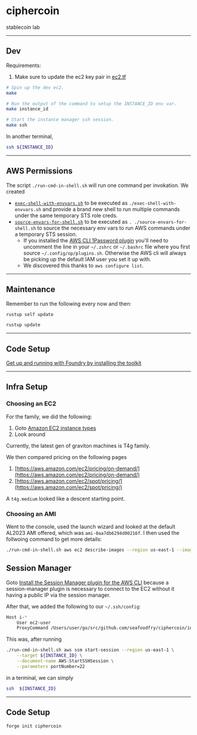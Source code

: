 # ciphercoin
stablecoin lab

---
## Dev


Requirements:
1. Make sure to update the ec2 key pair in [ec2.tf](./ec2.tf)

```bash
# Spin up the dev ec2.
make

# Run the output of the command to setup the INSTANCE_ID env var.
make instance_id

# Start the instance manager ssh session.
make ssh
```

In another terminal,
```bash
ssh ${INSTANCE_ID}
```

---
## AWS Permissions

The script `./run-cmd-in-shell.sh` will run one command per invokation.
We created
- [`exec-shell-with-envvars.sh`](./exec-shell-with-envvars.sh) to be executed as `./exec-shell-with-envvars.sh` and provide a brand new shell to run multiple commands under the same temporary STS role creds.
- [`source-envars-for-shell.sh`](./source-envars-for-shell.sh) to be executed as `. ./source-envars-for-shell.sh` to source the necessary env vars to run AWS commands under a temporary STS session.
    - If you installed the [AWS CLI 1Password plugin](https://developer.1password.com/docs/cli/shell-plugins/aws/) you'll need to uncomment the line in your `~/.zshrc` or `~/.bashrc` file where you first source `~/.config/op/plugins.sh`. Otherwise the AWS cli will always be picking up the default IAM user you set it up with.
    - We discovered this thanks to `aws configure list`.


---
## Maintenance

Remember to run the following every now and then:

```bash
rustup self update

rustup update
```

---
## Code Setup

[Get up and running with Foundry by installing the toolkit](https://getfoundry.sh/introduction/installation/)



---
## Infra Setup

### Choosing an EC2

For the family, we did the following:
1. Goto [Amazon EC2 instance types](https://aws.amazon.com/ec2/instance-types/)
1. Look around

Currently, the latest gen of graviton machines is T4g family.

We then compared pricing on the following pages
1. [https://aws.amazon.com/ec2/pricing/on-demand/](https://aws.amazon.com/ec2/pricing/on-demand/)
1. [https://aws.amazon.com/ec2/spot/pricing/](https://aws.amazon.com/ec2/spot/pricing/)

A `t4g.medium` looked like a descent starting point.

### Choosing an AMI

Went to the console, used the launch wizard and looked at the default AL2023 AMI offered, which was `ami-0aa7db6294d00216f`.
I then used the follwoing command to get more details:

```bash
./run-cmd-in-shell.sh aws ec2 describe-images --region us-east-1 --image-ids ami-0aa7db6294d00216f
```

## Session Manager

Goto
[Install the Session Manager plugin for the AWS CLI](https://docs.aws.amazon.com/systems-manager/latest/userguide/session-manager-working-with-install-plugin.html)
because a session-manager plugin is necessary to connect to the EC2 without it having a public IP
via the session manager.

After that, we added the following to our `~/.ssh/config`:

```bash
Host i-*
    User ec2-user
    ProxyCommand /Users/user/go/src/github.com/seafoodfry/ciphercoin/infra/run-cmd-in-shell.sh aws ssm start-session --region us-east-1 --target %h --document-name AWS-StartSSHSession --parameters 'portNumber=%p'
```

This was, after running

```bash
./run-cmd-in-shell.sh aws ssm start-session --region us-east-1 \
    --target ${INSTANCE_ID} \
    --document-name AWS-StartSSHSession \
    --parameters portNumber=22
```

in a terminal, we can simply

```bash
ssh  ${INSTANCE_ID}
```

---
## Code Setup

```bash
forge init ciphercoin
```